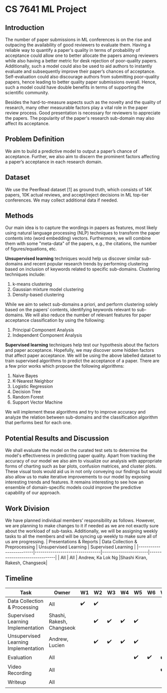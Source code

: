 # CS 7641 ML Project
## Introduction
The number of paper submissions in ML conferences is on the rise and outpacing the availability of good reviewers to evaluate them. Having a reliable way to quantify a paper's quality in terms of probability of acceptance could allow one to better allocate the papers among reviewers while also having a better metric for desk rejection of poor-quality papers. Additionally, such a model could also be used to aid authors to instantly evaluate and subsequently improve their paper’s chances of acceptance. Self-evaluation could also discourage authors from submitting poor-quality papers, hence leading to better quality paper submissions overall. Hence, such a model could have double benefits in terms of supporting the scientific community.

Besides the hard-to-measure aspects such as the novelty and the quality of research, many other measurable factors play a vital role in the paper review process. Good presentation is necessary for reviewers to appreciate the papers. The popularity of the paper's research sub-domain may also affect its acceptance.
## Problem Definition
We aim to build a predictive model to output a paper’s chance of acceptance. Further, we also aim to discern the prominent factors affecting a paper’s acceptance in each research domain. 
## Dataset
We use the PeerRead dataset [1] as ground truth, which consists of 14K papers, 10K actual reviews, and accept/reject decisions in ML top-tier conferences. We may collect additional data if needed.
## Methods
Our main idea is to capture the wordings in papers as features, most likely using natural language processing (NLP) techniques to transform the paper contents into (word embedding) vectors. Furthermore, we will combine them with some "meta-data" of the papers, e.g., the citations, the number of figures/equations, etc.

**Unsupervised learning** techniques would help us discover similar sub-domains and recent popular research trends by performing clustering based on inclusion of keywords related to specific sub-domains. Clustering techniques include:
1. k-means clustering
2. Gaussian mixture model clustering
3. Density-based clustering

While we aim to select sub-domains a priori, and perform clustering solely based on the papers’ contents, identifying keywords relevant to sub-domains. We will also reduce the number of relevant features for paper acceptance classification by using the following:
1. Principal Component Analysis
2. Independent Component Analysis

**Supervised learning** techniques help test our hypothesis about the factors and paper acceptance. Hopefully, we may discover some hidden factors that affect paper acceptance.
We will be using the above labelled dataset to train supervised algorithms to predict the acceptance of a paper. There are a few prior works which propose the following algorithms:
1.	Naive Bayes
2.	K-Nearest Neighbor
3.	Logistic Regression
4.	Decision Tree
5.	Random Forest
6.	Support Vector Machine

We will implement these algorithms and try to improve accuracy and analyze the relation between sub-domains and the classification algorithm that performs best for each one.
## Potential Results and Discussion

We shall evaluate the model on the curated test sets to determine the model's effectiveness in predicting paper quality. Apart from tracking the accuracy of our model we also aim to visualize our analysis with appropriate forms of charting such as bar plots, confusion matrices, and cluster plots. These visual tools would aid us in not only conveying our findings but would also allow us to make iterative improvements to our model by exposing interesting trends and features. It remains interesting to see how an ensemble of domain-specific models could improve the predictive capability of our approach.

## Work Division
We have planned individual members’ responsibility as follows. However, we are planning to make changes to it if needed as we are not exactly sure about the workload of sub-tasks. Additionally, we will be assigning weekly tasks to all the members and will be syncing up weekly to make sure all of us are progressing.
| Presentations & Reports | Data Collection & Preprocessing | Unsupervised Learning | Supervised Learning           |
|-------------------------|---------------------------------|-----------------------|-------------------------------|
| All | All | Andrew, Ka Lok Ng |Shashi Kiran, Rakesh, Changseok|

## Timeline

| Task | Owner | W1 | W2 | W3 | W4 | W5 | W6 | W7 | W8 |W9 |
|-------------------------|---------------------------------|-----------------------|-------------------------------|-------------------------------|-------------------------------|-------------------------------|-------------------------------|-------------------------------|-------------------------------|-------------------------------|
| Data Collection & Processing | All | :heavy_check_mark: | :heavy_check_mark:
| Supervised Learning Implementation | Shashi, Rakesh, Changseok |  | :heavy_check_mark: | :heavy_check_mark: | :heavy_check_mark: | :heavy_check_mark:
| Unsupervised Learning Implementation | Andrew, Lucien |  | :heavy_check_mark: | :heavy_check_mark: | :heavy_check_mark: | :heavy_check_mark:
| Evaluation | All |  | | | | :heavy_check_mark: | :heavy_check_mark: | :heavy_check_mark:
| Video Recording | All |  | | | | | |:heavy_check_mark: | :heavy_check_mark:
| Writeup | All  | | | | | | | | :heavy_check_mark: | :heavy_check_mark: